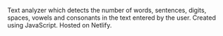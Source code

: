 Text analyzer which detects the number of words, sentences, digits, spaces, vowels and consonants in the text entered by the user.
Created using JavaScript. Hosted on Netlify.
